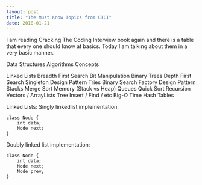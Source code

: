 ```yaml
---
layout: post
title: "The Must Know Topics from CTCI"
date: 2018-01-21
---
```


I am reading Cracking The Coding Interview book again and there is a table that every one should know at basics. Today I am talking about them in a very basic manner.

Data Structures		        Algorithms		              Concepts

Linked Lists		           Breadth First Search		    Bit Manipulation
Binary Trees		           Depth First Search		      Singleton Design Pattern
Tries		                  Binary Search		           Factory Design Pattern
Stacks		                 Merge Sort		              Memory (Stack vs Heap)
Queues		                 Quick Sort		              Recursion
Vectors / ArrayLists		   Tree Insert / Find / etc		Big-O Time
Hash Tables				
 
Linked Lists:
Singly linkedlist implementation.

```
class Node {
    int data;
    Node next;
}
```

Doubly linked list implementation:

```
class Node {
    int data;
    Node next;
    Node prev;
}
```


